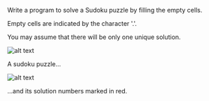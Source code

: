 Write a program to solve a Sudoku puzzle by filling the empty cells.

Empty cells are indicated by the character '.'.

You may assume that there will be only one unique solution.

![alt text](250px-Sudoku-by-L2G-20050714.png)

A sudoku puzzle...

![alt text](250px-Sudoku-by-L2G-20050714_solution.png)

...and its solution numbers marked in red.

